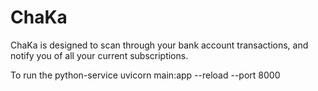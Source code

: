 # ChaKa
ChaKa is designed to scan through your bank account transactions, and notify you of all your current subscriptions. 

To run the python-service
uvicorn main:app --reload --port 8000
